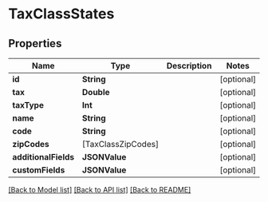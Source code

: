 # TaxClassStates

## Properties
Name | Type | Description | Notes
------------ | ------------- | ------------- | -------------
**id** | **String** |  | [optional] 
**tax** | **Double** |  | [optional] 
**taxType** | **Int** |  | [optional] 
**name** | **String** |  | [optional] 
**code** | **String** |  | [optional] 
**zipCodes** | [TaxClassZipCodes] |  | [optional] 
**additionalFields** | **JSONValue** |  | [optional] 
**customFields** | **JSONValue** |  | [optional] 

[[Back to Model list]](../README.md#documentation-for-models) [[Back to API list]](../README.md#documentation-for-api-endpoints) [[Back to README]](../README.md)


